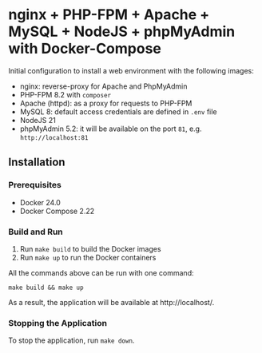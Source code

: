 nginx + PHP-FPM + Apache + MySQL + NodeJS + phpMyAdmin with Docker-Compose
==========================================================================

Initial configuration to install a web environment with the following images:

- nginx: reverse-proxy for Apache and PhpMyAdmin
- PHP-FPM 8.2 with `composer`
- Apache (httpd): as a proxy for requests to PHP-FPM
- MySQL 8: default access credentials are defined in `.env` file
- NodeJS 21
- phpMyAdmin 5.2: it will be available on the port `81`, e.g. `http://localhost:81`

## Installation

### Prerequisites

- Docker 24.0
- Docker Compose 2.22

### Build and Run

1. Run `make build` to build the Docker images
2. Run `make up` to run the Docker containers

All the commands above can be run with one command:

```
make build && make up
```

As a result, the application will be available at http://localhost/.

### Stopping the Application

To stop the application, run `make down`.